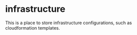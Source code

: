 # infrastructure
This is a place to store infrastructure configurations, such as cloudformation templates.
